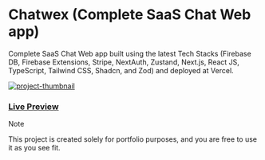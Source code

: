 # Chatwex (Complete SaaS Chat Web app)

Complete SaaS Chat Web app built using the latest Tech Stacks (Firebase DB, Firebase Extensions, Stripe, NextAuth, Zustand, Next.js, React JS, TypeScript, Tailwind CSS, Shadcn, and Zod) and deployed at Vercel.

<a href="https://aftabrehan.com/portfolio/lang-translator-saas-chat-app"><img src="https://github.com/aftabrehan/chatwex/assets/93012310/49869b1e-cfab-4611-a985-afe87e5e07e3" alt="project-thumbnail"/></a>

### [Live Preview](https://chatwex.vercel.app)


> [!NOTE]
> This project is created solely for portfolio purposes, and you are free to use it as you see fit.
